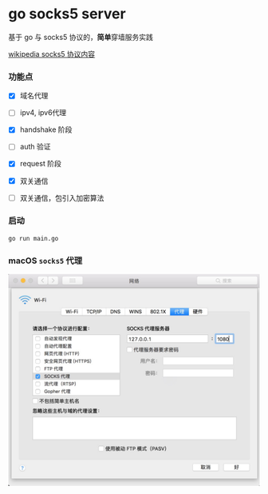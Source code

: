 # go socks5 server

基于 go 与 socks5 协议的，**简单**穿墙服务实践

[wikipedia socks5 协议内容](https://zh.wikipedia.org/wiki/SOCKS)

### 功能点

- [x] 域名代理
- [ ] ipv4, ipv6代理
- [x] handshake 阶段
- [ ] auth 验证
- [x] request 阶段
- [x] 双关通信
- [ ] 双关通信，包引入加密算法


### 启动

```sh
go run main.go
```

### macOS `socks5` 代理

![pic](media/socks5_mac_set.jpeg)
